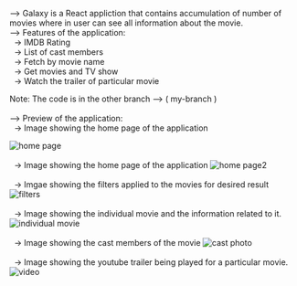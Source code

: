 
--> Galaxy is a React appliction that contains accumulation of number of movies where in user can see all information about the movie. <br> 
--> Features of the application: <br>
&nbsp; -> IMDB Rating <br>
&nbsp; -> List of cast members <br>
&nbsp; -> Fetch by movie name <br>
&nbsp; -> Get movies and TV show <br>
&nbsp; -> Watch the trailer of particular movie <br>

Note: The code is in the other branch --> ( my-branch ) <br>
<br>
--> Preview of the application: <br>
&nbsp; -> Image showing the home page of the application

![home page](https://github.com/siddhapurahet/Galaxy--A-movie-collection-react-application/assets/84630752/8d3356e8-a2cb-405a-807d-8cf290945d30)
<br>
<br>
&nbsp; -> Image showing the home page of the application
![home page2](https://github.com/siddhapurahet/Galaxy--A-movie-collection-react-application/assets/84630752/e80ced01-ce2b-4828-9f57-e30007189a6b)
<br>
<br>
&nbsp; -> Imgae showing the filters applied to the movies for desired result
![filters](https://github.com/siddhapurahet/Galaxy--A-movie-collection-react-application/assets/84630752/faf3792d-131e-4b9e-9e21-3078b421c125)
<br>
<br>
&nbsp; -> Image showing the individual movie and the information related to it.
![individual movie](https://github.com/siddhapurahet/Galaxy--A-movie-collection-react-application/assets/84630752/463296f6-791c-4211-9b72-44be2882cf31)
<br>
<br>
&nbsp; -> Image showing the cast members of the movie 
![cast photo](https://github.com/siddhapurahet/Galaxy--A-movie-collection-react-application/assets/84630752/2b8df481-e2f1-4bfd-98ab-c08591a1a920)
<br>
<br>
&nbsp; -> Image showing the youtube trailer being played for a particular movie.
![video](https://github.com/siddhapurahet/Galaxy--A-movie-collection-react-application/assets/84630752/bbb0e002-398e-4162-b70d-222bcdbce57b)

